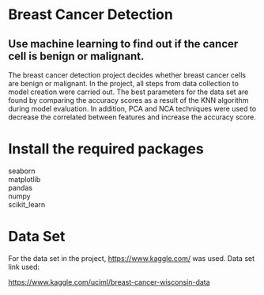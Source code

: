 # Breast Cancer Detection
## Use machine learning to find out if the cancer cell is benign or malignant.

The breast cancer detection project decides whether breast cancer cells are benign or malignant. In the project, all steps from data collection to model creation were carried out. The best parameters for the data set are found by comparing the accuracy scores as a result of the KNN algorithm during model evaluation. In addition, PCA and NCA techniques were used to decrease the correlated between features and increase the accuracy score.

# Install the required packages

seaborn<br>
matplotlib<br>
pandas<br>
numpy<br>
scikit_learn<br>

# Data Set
For the data set in the project, https://www.kaggle.com/ was used. Data set link used:

https://www.kaggle.com/uciml/breast-cancer-wisconsin-data

